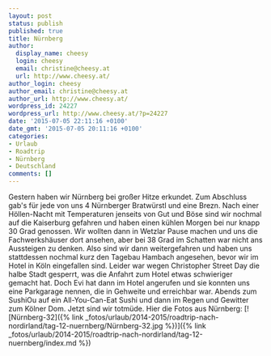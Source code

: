 ```yaml
---
layout: post
status: publish
published: true
title: Nürnberg
author:
  display_name: cheesy
  login: cheesy
  email: christine@cheesy.at
  url: http://www.cheesy.at/
author_login: cheesy
author_email: christine@cheesy.at
author_url: http://www.cheesy.at/
wordpress_id: 24227
wordpress_url: http://www.cheesy.at/?p=24227
date: '2015-07-05 22:11:16 +0100'
date_gmt: '2015-07-05 20:11:16 +0100'
categories:
- Urlaub
- Roadtrip
- Nürnberg
- Deutschland
comments: []
---
```

Gestern haben wir Nürnberg bei großer Hitze erkundet. Zum Abschluss gab's für jede von uns 4 Nürnberger Bratwürstl und eine Brezn.
Nach einer Höllen-Nacht mit Temperaturen jenseits von Gut und Böse sind wir nochmal auf die Kaiserburg gefahren und haben einen kühlen Morgen bei nur knapp 30 Grad genossen.
Wir wollten dann in Wetzlar Pause machen und uns die Fachwerkshäuser dort ansehen, aber bei 38 Grad im Schatten war nicht ans Aussteigen zu denken. Also sind wir dann weitergefahren und haben uns stattdessen nochmal kurz den Tagebau Hambach angesehen, bevor wir im Hotel in Köln eingefallen sind. Leider war wegen Christopher Street Day die halbe Stadt gesperrt, was die Anfahrt zum Hotel etwas schwieriger gemacht hat. Doch Evi hat dann im Hotel angerufen und sie konnten uns eine Parkgarage nennen, die in Gehweite und erreichbar war.
Abends zum SushiOu auf ein All-You-Can-Eat Sushi und dann im Regen und Gewitter zum Kölner Dom.
Jetzt sind wir totmüde.
Hier die Fotos aus Nürnberg:
[![Nürnberg-32]({% link _fotos/urlaub/2014-2015/roadtrip-nach-nordirland/tag-12-nuernberg/Nürnberg-32.jpg %})]({% link _fotos/urlaub/2014-2015/roadtrip-nach-nordirland/tag-12-nuernberg/index.md %})
